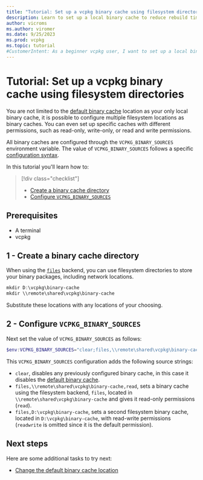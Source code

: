 ```yaml
---
title: "Tutorial: Set up a vcpkg binary cache using filesystem directories"
description: Learn to set up a local binary cache to reduce rebuild times.
author: vicroms
ms.author: viromer
ms.date: 9/25/2023
ms.prod: vcpkg
ms.topic: tutorial
#CustomerIntent: As a beginner vcpkg user, I want to set up a local binary cache so that I save time on package rebuilds
---
```

# Tutorial: Set up a vcpkg binary cache using filesystem directories

You are not limited to the [default binary cache](binary-caching-default.md) location as your only
local binary cache, it is possible to configure multiple filesystem locations as binary caches. You
can even set up specific caches with different permissions, such as read-only, write-only, or read
and write permissions.

All binary caches are configured through the `VCPKG_BINARY_SOURCES` environment variable. The value
of `VCPKG_BINARY_SOURCES` follows a  specific [configuration
syntax](../users/binarycaching.md#configuration-syntax).

In this tutorial you'll learn how to:

> [!div class="checklist"]
> * [Create a binary cache directory](#1---create-a-binary-cache-directory)
> * [Configure `VCPKG_BINARY_SOURCES`](#2---configure-vcpkg_binary_sources)

## Prerequisites

* A terminal
* vcpkg

## 1 - Create a binary cache directory

When using the [`files`](../users/binarycaching.md#files) backend, you can use filesystem
directories to store your binary packages, including network locations.

```PowerShell
mkdir D:\vcpkg\binary-cache
mkdir \\remote\shared\vcpkg\binary-cache
```

Substitute these locations with any locations of your choosing.

## 2 - Configure `VCPKG_BINARY_SOURCES`

Next set the value of `VCPKG_BINARY_SOURCES` as follows:

```PowerShell
$env:VCPKG_BINARY_SOURCES="clear;files,\\remote\shared\vcpkg\binary-cache,read;files,D:\vcpkg\binary-cache"
```

This `VCPKG_BINARY_SOURCES` configuration adds the following source strings:

* `clear`, disables any previously configured binary cache, in this case it disables the [default
  binary cache](binary-caching-local.md).
* `files,\\remote\shared\vcpkg\binary-cache,read`, sets a binary cache using the filesystem backend,
  `files`, located in `\\remote\shared\vcpkg\binary-cache` and gives it read-only permissions
  (`read`).
* `files,D:\vcpkg\binary-cache`, sets a second filesystem binary cache, located in
  `D:\vcpkg\binary-cache`, with read-write permissions (`readwrite` is omitted since it is the
  default permission).

## Next steps

Here are some additional tasks to try next:

* [Change the default binary cache location](binary-caching-default.md)
